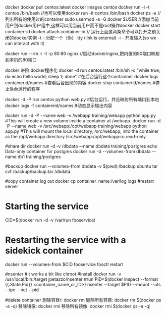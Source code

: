 docker
docker pull centos:latest
docker images centos
docker run -i -t centos /bin/bash //也可以使用docker run -it centos /bin/bash
docker ps -a //列出所有的使用过的container
sudo usermod -a -G docker $USER  //添加当前用户到docker用户组中,这样可以用当前用户而不是root操作docker
docker start container-id
docker attach container-id // 运行上面这两条命令可以打开之前关闭的docker实例
-t - 分配一个（伪） tty (link is external)
-i - 开发输入(so we can interact with it)

docker run --rm -i -t -p 80:80 nginx  //启动docker/nginx,把内置的80端口映射到本机的80端口

docker 进阶
docker程序化
docker -d run centos:latest /bin/sh -c "while true; do echo hello world; sleep 1; done"
#在后台运行这个containner
docker logs containerid/names
#查看后台出现的内容
docker stop containerid/names
#停止后台运行的程序

docker -d -P run centos python web.py
#后台运行，并且映射所有端口到本地
docker logs -f containerid/names
#动态显示输出内容

docker run -d -P --name web -v /webapp training/webapp python app.py
#This will create a new volume inside a container at /webapp.
docker run -d -P --name web -v /src/webapp:/opt/webapp training/webapp python app.py
#This will mount the local directory, /src/webapp, into the container as the /opt/webapp directory./src/webapp:/opt/webapp:ro,read-only


#share dir
docker run -d -v /dbdata --name dbdata training/postgres echo Data-only container for postgres
docker run -d --volumes-from dbdata --name db1 training/postgres


#backup
docker run --volumes-from dbdata -v $(pwd):/backup ubuntu tar cvf /backup/backup.tar /dbdata


#copy container log out
docker cp container_name:/var/log logs
#restart server
# Starting the service
CID=$(docker run -d -v /var/run fooservice)
# Restarting the service with a sidekick container
docker run --volumes-from $CID fooservice fooctl restart


#nsenter
#It works a bit like chroot
#install
docker run -v /usr/local/bin:/target jpetazzo/nsenter
#run
PID=$(docker inspect --format {{.State.Pid}} <container_name_or_ID>)
nsenter --target $PID --mount --uts --ipc --net --pid


#delete container
删除容器r: docker rm <Container ID>
删除所有容器: docker rm $(docker ps -a -q)
移除镜像: docker rmi <Container ID>
移除所有镜像: docker rmi $(docker ps -a -q)
